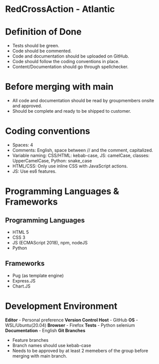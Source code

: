 # RedCrossAction - Atlantic

# Definition of Done
+ Tests should be green.
+ Code should be commented.
+ Code and documentation should be uploaded on GitHub.
+ Code should follow the coding conventions in place.
+ Content/Documentation should go through spellchecker.

# Before merging with main
+ All code and documentation should be read by groupmembers onsite and approved.
+ Should be complete and ready to be shipped to customer.

# Coding conventions
+ Spaces: 4
+ Comments: English, space between // and the comment, capitalized.
+ Variable naming: CSS/HTML: kebab-case, JS: camelCase, classes: UpperCamelCase, Python: snake_case
+ HTML/CSS: Only use inline CSS with JavaScript actions.
+ JS: Use es6 features.

# Programming Languages & Frameworks
## Programming Languages
+ HTML 5
+ CSS 3
+ JS (ECMAScript 2018), npm, nodeJS
+ Python

## Frameworks
+ Pug (as template engine)
+ Express.JS
+ Chart.JS

# Development Environment
**Editor** - Personal preference
**Version Control Host** - GitHub
**OS** - WSL/Ubuntu(20.04)
**Browser** - Firefox
**Tests** - Python selenium
**Documentation** - English
**Git Branches**
+ Feature branches
+ Branch names should use kebab-case
+ Needs to be approved by at least 2 memebers of the group before merging with main branch.
